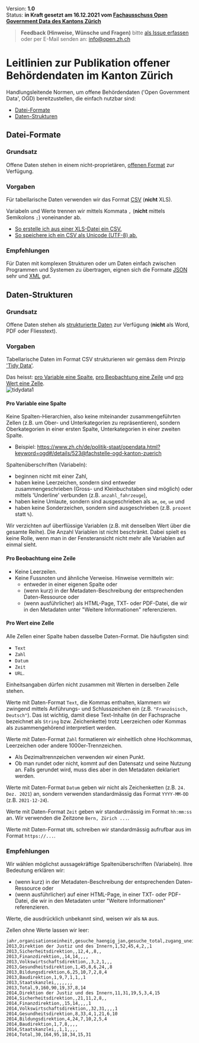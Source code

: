 
Version: **1.0** <br>
Status: **in Kraft gesetzt am 16.12.2021 vom [Fachausschuss Open Government Data des Kantons Zürich](https://www.zh.ch/de/direktion-der-justiz-und-des-innern/statistisches-amt/open-government-data/fachausschuss-open-government-data.html#910522844)**

> **Feedback (Hinweise, Wünsche und Fragen)** bitte [als Issue erfassen](https://github.com/openZH/mdd-ogd-handbook/issues) oder per E-Mail senden an: info@open.zh.ch


# Leitlinien zur Publikation offener Behördendaten im Kanton Zürich

Handlungsleitende Normen, um offene Behördendaten ('Open Government Data', OGD) bereitzustellen, die einfach nutzbar sind:
- [Datei-Formate](#datei-formate)
- [Daten-Strukturen](#daten-strukturen)

## Datei-Formate

### Grundsatz
Offene Daten stehen in einem nicht-proprietären, [offenen Format](http://opendatahandbook.org/glossary/en/terms/open-format/) zur Verfügung.

### Vorgaben
Für tabellarische Daten verwenden wir das Format [CSV](http://opendatahandbook.org/glossary/en/terms/csv/) (**nicht** XLS). <br>

Variabeln und Werte trennen wir mittels Kommata `,` (**nicht** mittels Semikolons `;`) voneinander ab.
- [So erstelle ich aus einer XLS-Datei ein CSV.](https://github.com/openZH/mdd-ogd-handbook/blob/main/publikationsleitlinien/UTF-8-kodieren.md)
- [So speichere ich ein CSV als Unicode (UTF-8) ab.](https://github.com/openZH/mdd-ogd-handbook/blob/main/publikationsleitlinien/UTF-8-kodieren.md)

### Empfehlungen
Für Daten mit komplexen Strukturen oder um Daten einfach zwischen Programmen und Systemen zu übertragen, eignen sich die Formate [JSON](http://opendatahandbook.org/glossary/en/terms/json/) sehr und [XML](http://opendatahandbook.org/glossary/en/terms/xml/) gut.

## Daten-Strukturen

### Grundsatz
Offene Daten stehen als [strukturierte Daten](http://opendatahandbook.org/glossary/en/terms/structured-data/) zur Verfügung (**nicht** als Word, PDF oder Fliesstext).

### Vorgaben
Tabellarische Daten im Format CSV strukturieren wir gemäss dem Prinzip ['Tidy Data'](https://github.com/openZH/mdd-ogd-handbook/blob/main/publikationsleitlinien/warum_tidy_data.md). <br>

Das heisst: [pro Variable eine Spalte](#pro-variable-eine-spalte), [pro Beobachtung eine Zeile](#pro-beobachtung-eine-zeile) und [pro Wert eine Zelle](#pro-wert-eine-zelle). <br>
![tidydata1](https://www.produnis.de/R/images/TidyData1.png)

#### Pro Variable eine Spalte
Keine Spalten-Hierarchien, also keine miteinander zusammengeführten Zellen (z.B. um Ober- und Unterkategorien zu repräsentieren), sondern Oberkategorien in einer ersten Spalte, Unterkategorien in einer zweiten Spalte.
- Beispiel: https://www.zh.ch/de/politik-staat/opendata.html?keyword=ogd#/details/523@fachstelle-ogd-kanton-zuerich

Spaltenüberschriften (Variabeln):
- beginnen nicht mit einer Zahl,
- haben keine Leerzeichen, sondern sind entweder zusammengeschrieben (Gross- und Kleinbuchstaben sind möglich) oder mittels 'Underline' verbunden (z.B. `anzahl_fahrzeuge`),
- haben keine Umlaute, sondern sind ausgeschrieben als `ae`, `oe`, `ue` und
- haben keine Sonderzeichen, sondern sind ausgeschrieben (z.B. `prozent` statt `%`).

Wir verzichten auf überflüssige Variablen (z.B. mit denselben Wert über die gesamte Reihe). Die Anzahl Variablen ist nicht beschränkt. Dabei spielt es keine Rolle, wenn man in der Fensteransicht nicht mehr alle Variablen auf einmal sieht. <br>

#### Pro Beobachtung eine Zeile
- Keine Leerzeilen.
- Keine Fussnoten und ähnliche Verweise. Hinweise vermitteln wir:
   - entweder in einer eigenen Spalte oder
   - (wenn kurz) in der Metadaten-Beschreibung der entsprechenden Daten-Ressource oder
   - (wenn ausführlicher) als HTML-Page, TXT- oder PDF-Datei, die wir in den Metadaten unter "Weitere Informationen" referenzieren.

#### Pro Wert eine Zelle
Alle Zellen einer Spalte haben dasselbe Daten-Format. Die häufigsten sind: 
- `Text`
- `Zahl`
- `Datum`
- `Zeit`
- `URL`.

Einheitsangaben dürfen nicht zusammen mit Werten in derselben Zelle stehen. <br>

Werte mit Daten-Format `Text`, die Kommas enthalten, klammern wir zwingend mittels Anführungs- und Schlusszeichen ein (z.B. `"Französisch, Deutsch"`). Das ist wichtig, damit diese Text-Inhalte (in der Fachsprache bezeichnet als `String` bzw. Zeichenkette) trotz Leerzeichen oder Kommas als zusammengehörend interpretiert werden. <br>

Werte mit Daten-Format `Zahl` formatieren wir einheitlich ohne Hochkommas, Leerzeichen oder andere 1000er-Trennzeichen.
- Als Dezimaltrennzeichen verwenden wir einen Punkt.
- Ob man rundet oder nicht, kommt auf den Datensatz und seine Nutzung an. Falls gerundet wird, muss dies aber in den Metadaten deklariert werden.

Werte mit Daten-Format `Datum` geben wir nicht als Zeichenketten (z.B. `24. Dez. 2021`) an, sondern verwenden standardmässig das Format `YYYY-MM-DD` (z.B. `2021-12-24`). <br>

Werte mit Daten-Format `Zeit` geben wir standardmässig im Format `hh:mm:ss` an. Wir verwenden die Zeitzone `Bern, Zürich ...`. <br>

Werte mit Daten-Format `URL` schreiben wir standardmässig aufrufbar aus im Format `https://...`. <br>

### Empfehlungen
Wir wählen möglichst aussagekräftige Spaltenüberschriften (Variabeln). Ihre Bedeutung erklären wir:
- (wenn kurz) in der Metadaten-Beschreibung der entsprechenden Daten-Ressource oder
- (wenn ausführlicher) auf einer HTML-Page, in einer TXT- oder PDF-Datei, die wir in den Metadaten unter "Weitere Informationen" referenzieren.

Werte, die ausdrücklich unbekannt sind, weisen wir als `NA` aus.

Zellen ohne Werte lassen wir leer:
```
jahr,organisationseinheit,gesuche_haengig_jan,gesuche_total,zugang_uneingeschraenkt_gewaehrt,zugang_teilweise_gewaehrt,zugang_vollstaendig_abgelehnt,anderweitige_erledigung,gesuche_haengig_dez
2013,Direktion der Justiz und des Innern,1,52,45,4,2,,1
2013,Sicherheitsdirektion,,12,4,,8,,
2013,Finanzdirektion,,14,14,,,,
2013,Volkswirtschaftsdirektion,,3,2,1,,,
2013,Gesundheitsdirektion,1,45,8,6,24,,8
2013,Bildungsdirektion,6,25,10,7,2,8,4
2013,Baudirektion,1,9,7,1,1,,1
2013,Staatskanzlei,,,,,,,
2013,Total,9,160,90,19,37,8,14
2014,Direktion der Justiz und des Innern,11,31,19,5,3,4,15
2014,Sicherheitsdirektion,,21,11,2,8,,
2014,Finanzdirektion,,15,14,,,,1
2014,Volkswirtschaftsdirektion,,32,31,,,,1
2014,Gesundheitsdirektion,8,33,4,1,21,6,10
2014,Bildungsdirektion,4,24,7,10,2,5,4
2014,Baudirektion,1,7,8,,,,
2014,Staatskanzlei,,1,1,,,,
2014,Total,30,164,95,18,34,15,31
```
